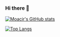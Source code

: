 ### Hi there 👋

<!--
**galdinomf/galdinomf** is a ✨ _special_ ✨ repository because its `README.md` (this file) appears on your GitHub profile.

Here are some ideas to get you started:

- 🔭 I’m currently working on ...
- 🌱 I’m currently learning ...
- 👯 I’m looking to collaborate on ...
- 🤔 I’m looking for help with ...
- 💬 Ask me about ...
- 📫 How to reach me: ...
- 😄 Pronouns: ...
- ⚡ Fun fact: ...
-->
[![Moacir's GitHub stats](https://github-readme-stats.vercel.app/api?username=galdinomf&count_private=true)](https://github.com/galdinomf/github-readme-stats)

[![Top Langs](https://github-readme-stats.vercel.app/api/top-langs/?username=galdinomf&count_private=true)](https://github.com/galdinomf/github-readme-stats)
